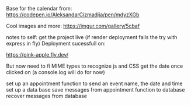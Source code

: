 Base for the calendar from:
https://codepen.io/AleksandarCizmadija/pen/mdyzXGb

Cool images and more:
https://imgur.com/gallery/5cbaf

notes to self:
get the project live (if render deployment fails the try with express in fly)
Deployment sucessfull on:

https://pink-apple.fly.dev/

But now need to fi MIME types to recognize js and CSS
get the date once clicked on (a console.log will do for now)

set up an appointment function to send an event name, the date and time
set up a data base
save messages from appointment function to database
recover messages from database


